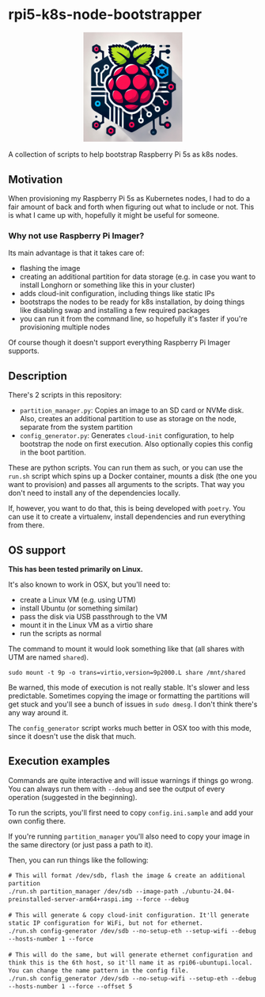 # rpi5-k8s-node-bootstrapper


<p align="center">
  <img src="logo.jpg" alt="drawing" width="200"/>
</p>


A collection of scripts to help bootstrap Raspberry Pi 5s as k8s nodes.

## Motivation
When provisioning my Raspberry Pi 5s as Kubernetes nodes, I had to do a fair amount of back and forth when figuring out what to include or not.
This is what I came up with, hopefully it might be useful for someone.

### Why not use Raspberry Pi Imager?
Its main advantage is that it takes care of:
* flashing the image
* creating an additional partition for data storage (e.g. in case you want to install Longhorn or something like this in your cluster)
* adds cloud-init configuration, including things like static IPs
* bootstraps the nodes to be ready for k8s installation, by doing things like disabling swap and installing a few required packages
* you can run it from the command line, so hopefully it's faster if you're provisioning multiple nodes

Of course though it doesn't support everything Raspberry Pi Imager supports.

## Description

There's 2 scripts in this repository:
* `partition_manager.py`: Copies an image to an SD card or NVMe disk. Also, creates an additional partition to use as storage on the node, separate from the system partition
* `config_generator.py`: Generates `cloud-init` configuration, to help bootstrap the node on first execution. Also optionally copies this config in the boot partition.

These are python scripts. You can run them as such, or you can use the `run.sh` script which spins up a Docker container, mounts a disk (the one you want to provision) and passes all arguments to the scripts. That way you don't need to install any of the dependencies locally.

If, however, you want to do that, this is being developed with `poetry`. You can use it to create a virtualenv, install dependencies and run everything from there.

## OS support

**This has been tested primarily on Linux.**

It's also known to work in OSX, but you'll need to:
* create a Linux VM (e.g. using UTM)
* install Ubuntu (or something similar)
* pass the disk via USB passthrough to the VM
* mount it in the Linux VM as a virtio share
* run the scripts as normal

The command to mount it would look something like that (all shares with UTM are named `shared`).
```
sudo mount -t 9p -o trans=virtio,version=9p2000.L share /mnt/shared
```

Be warned, this mode of execution is not really stable. It's slower and less predictable. Sometimes copying the image or formatting the partitions will get stuck and you'll see a bunch of issues in `sudo dmesg`.
I don't think there's any way around it.

The `config_generator` script works much better in OSX too with this mode, since it doesn't use the disk that much.

## Execution examples

Commands are quite interactive and will issue warnings if things go wrong.
You can always run them with `--debug` and see the output of every operation (suggested in the beginning).

To run the scripts, you'll first need to copy `config.ini.sample` and add your own config there.

If you're running `partition_manager` you'll also need to copy your image in the same directory (or just pass a path to it).

Then, you can run things like the following:
```
# This will format /dev/sdb, flash the image & create an additional partition
./run.sh partition_manager /dev/sdb --image-path ./ubuntu-24.04-preinstalled-server-arm64+raspi.img --force --debug

# This will generate & copy cloud-init configuration. It'll generate static IP configuration for WiFi, but not for ethernet.
./run.sh config-generator /dev/sdb --no-setup-eth --setup-wifi --debug --hosts-number 1 --force

# This will do the same, but will generate ethernet configuration and think this is the 6th host, so it'll name it as rpi06-ubuntupi.local. You can change the name pattern in the config file.
./run.sh config_generator /dev/sdb --no-setup-wifi --setup-eth --debug --hosts-number 1 --force --offset 5
```
